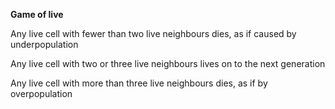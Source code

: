 **Game of live**

Any live cell with fewer than two live neighbours dies, as if caused by underpopulation

Any live cell with two or three live neighbours lives on to the next generation

Any live cell with more than three live neighbours dies, as if by overpopulation